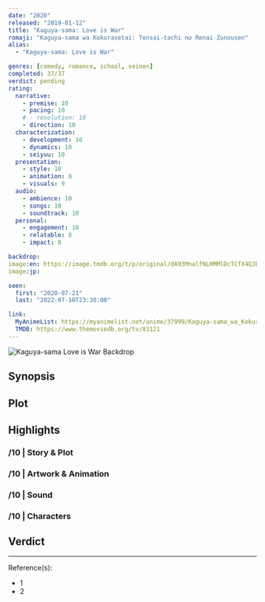 ```yaml
---
date: "2020"
released: "2019-01-12"
title: "Kaguya-sama: Love is War"
romaji: "Kaguya-sama wa Kokurasetai: Tensai-tachi no Renai Zunousen"
alias: 
  - "Kaguya-sama: Love is War"

genres: [comedy, romance, school, seinen]
completed: 37/37
verdict: pending
rating:
  narrative:
    - premise: 10
    - pacing: 10
    # - resolution: 10
    - direction: 10
  characterization:
    - development: 10
    - dynamics: 10
    - seiyuu: 10
  presentation:
    - style: 10
    - animation: 8
    - visuals: 9
  audio:
    - ambience: 10
    - songs: 10
    - soundtrack: 10
  personal:
    - engagement: 10
    - relatable: 8
    - impact: 8

backdrop:
image:en: https://image.tmdb.org/t/p/original/dA93MnalfNLHMMlDcTCfX4QJb5Q.jpg
image:jp:

seen:
  first: "2020-07-21"
  last: "2022-07-10T23:30:00"

link:
  MyAnimeList: https://myanimelist.net/anime/37999/Kaguya-sama_wa_Kokurasetai__Tensai-tachi_no_Renai_Zunousen
  TMDB: https://www.themoviedb.org/tv/83121
---
```


![Kaguya-sama Love is War Backdrop](https://image.tmdb.org/t/p/original/dJ8yrSokdTMnhKJw06MllSfCegb.jpg)

## Synopsis

## Plot

## Highlights

### /10 | Story & Plot

### /10 | Artwork & Animation

### /10 | Sound

### /10 | Characters

## Verdict

<!-- SPOILERS -->

<!-- CLOSING -->

---
Reference(s):

- 1
- 2
